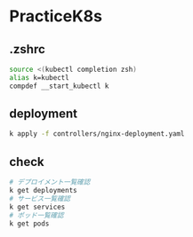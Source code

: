 # PracticeK8s

## .zshrc

```zsh
source <(kubectl completion zsh)
alias k=kubectl
compdef __start_kubectl k
```

## deployment

```zsh
k apply -f controllers/nginx-deployment.yaml
```

## check

```zsh
# デプロイメント一覧確認
k get deployments
# サービス一覧確認
k get services
# ポッド一覧確認
k get pods
```